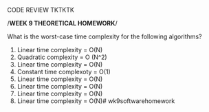 CODE REVIEW TKTKTK

/****************************WEEK 9 THEORETICAL HOMEWORK****************************/

What is the worst-case time complexity for the following algorithms?

1. Linear time complexity = O(N)
2. Quadratic complexity = O (N^2)
3. Linear time complexity = O(N)
4. Constant time complexoty = O(1)
5. Linear time complexity = O(N)
6. Linear time complexity = O(N)
7. Linear time complexity = O(N)
8. Linear time complexity = O(N)# wk9softwarehomework
